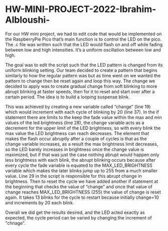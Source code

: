 # HW-MINI-PROJECT-2022-Ibrahim-Albloushi-

For our HW mini project, we had to edit code that would be implemented on the RaspberryPie Pico that’s main function is to control the LED on the pico. The .c file was written such that the LED would flash on and off while fading between low and high intensities. It’s a uniform oscillation between low and high. 

The goal was to edit the script such that the LED pattern is changed from its uniform blinking setting. Our team decided to create a pattern that begins similarly to how the regular pattern was but as time went on we wanted the pattern to change then be reset again and loop this way. The change we decided to apply was to create gradual change from soft blinking to more abrupt blinking at faster speeds, then for it to reset and start over after a certain period. The idea is to build a looping suspense blink. 

This was achieved by creating a new variable called “change” (line 19) which would increment with each cycle of blinking by 20 (line 37). In the if statement there are limits to the keep the fade value within the max and min values of the led brightness (line 28), the change variable acts as a decrement for the upper limit of the LED brightness, so with every blink the max value the LED brightness can reach decreases. The element that makes the flash occur abruptly after a couple of cycles is that as the change variable increases, as a result the max brightness limit decreases, so the LED barely increases in brightness once the change value is maximized, but if that was just the case nothing abrupt would happen only less brightness with each blink, the abrupt blinking occurs because after every cycle the fade variable is equated to the MAX_LED_BRIGHTNESS variable which makes the later blinks jump up to 255 from a much smaller value. Line 29 in the script is responsible for this abrupt change in brightness. Then to reset the cycle we have added another if statement at the beginning that checks the value of “change” and once that value of change reaches MAX_LED_BRIGHTNESS (255) the value of change is reset again. It takes 13 blinks for the cycle to restart because initially change=10 and increments by 20 each blink. 

Overall we did get the results desired, and the LED acted exactly as expected, the cycle period can be varied by changing the increment of "chnage". 
